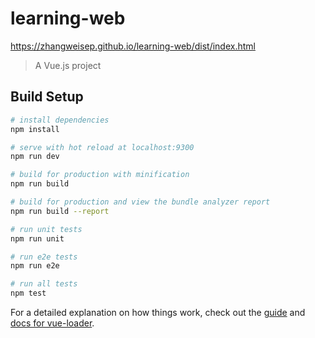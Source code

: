 # learning-web

https://zhangweisep.github.io/learning-web/dist/index.html

> A Vue.js project

## Build Setup

``` bash
# install dependencies
npm install

# serve with hot reload at localhost:9300
npm run dev

# build for production with minification
npm run build

# build for production and view the bundle analyzer report
npm run build --report

# run unit tests
npm run unit

# run e2e tests
npm run e2e

# run all tests
npm test
```

For a detailed explanation on how things work, check out the [guide](http://vuejs-templates.github.io/webpack/) and [docs for vue-loader](http://vuejs.github.io/vue-loader).
